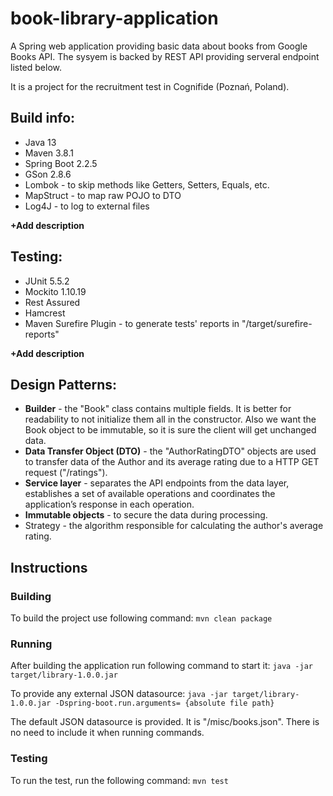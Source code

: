 # book-library-application
A Spring web application providing basic data about books from Google Books API. The sysyem is backed by REST API providing serveral endpoint listed below.

It is a project for the recruitment test in Cognifide (Poznań, Poland).

## Build info:
  - Java 13
  - Maven 3.8.1
  - Spring Boot 2.2.5
  - GSon 2.8.6
  - Lombok - to skip methods like Getters, Setters, Equals, etc.
  - MapStruct - to map raw POJO to DTO
  - Log4J - to log to external files
  
**+Add description**

## Testing:
  - JUnit 5.5.2
  - Mockito 1.10.19
  - Rest Assured
  - Hamcrest
  - Maven Surefire Plugin - to generate tests' reports in "/target/surefire-reports" 
  
**+Add description**
  
## Design Patterns:
  - **Builder** - the "Book" class contains multiple fields. It is better for readability to not initialize them all in the constructor. Also we want the Book object to be immutable, so it is sure the client will get unchanged data.
  - **Data Transfer Object (DTO)** - the "AuthorRatingDTO" objects are used to transfer data of the Author and its average rating due to a HTTP GET request ("/ratings").
  - **Service layer** - separates the API endpoints from the data layer, establishes a set of available operations and coordinates the application’s response in each operation.
  - **Immutable objects** - to secure the data during processing.
  - Strategy - the algorithm responsible for calculating the author's average rating. 

## Instructions
### Building 
 To build the project use following command: `mvn clean package`
### Running 
 After building the application run following command to start it: `java -jar target/library-1.0.0.jar`
 
 To provide any external JSON datasource: `java -jar target/library-1.0.0.jar -Dspring-boot.run.arguments= {absolute file path}`
 
 The default JSON datasource is provided. It is "/misc/books.json". There is no need to include it when running commands.
### Testing
 To run the test, run the following command: `mvn test`


  
